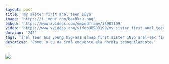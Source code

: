 ```yaml
---
layout: post
title: 'my sister first anal teen 18yo'
image: 'https://i.imgur.com/MaxRksu.png'
embed: 'https://www.xvideos.com/embedframe/38983199'
video: 'https://www.xvideos.com/video38983199/my_sister_first_anal_teen_18yo_full_http_zipansion.com_3mmpq'
duracao: '245'
tags: 'anal teen ass young big-ass sleep first sister 18yo anal-sex first-anal'
descricao: 'Comeu o cu da irmã enquanto ela dormia tranquilamente.'
---
```

<a href="{{ page.url | prepend: site.baseurl | prepend: site.url }}"><img src="{{ page.image }}" /></a>
